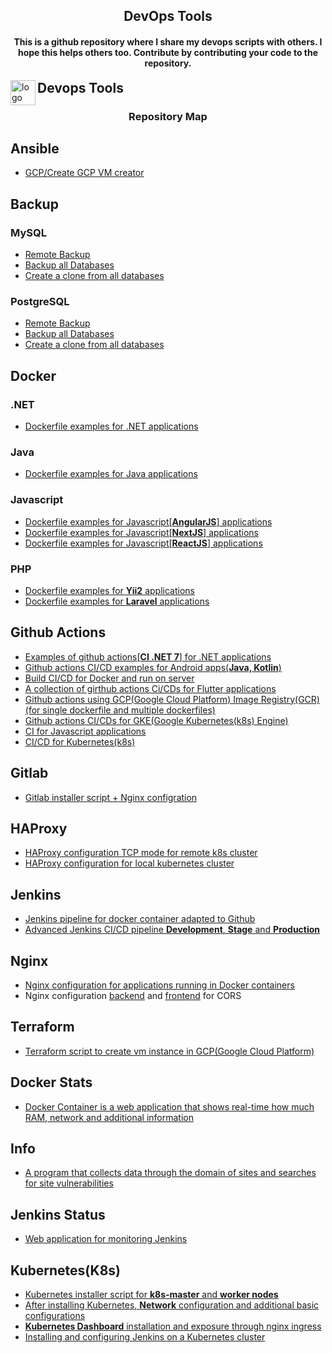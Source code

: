 <h2 align="center">DevOps Tools</h2>

<h4 align="center">This is a github repository where I share my devops scripts with others. I hope this helps others too. Contribute by contributing your code to the repository.</h4>

<img src="https://cdn.worldvectorlogo.com/logos/devops-2.svg" alt="logo" height="40" align="left">
<h2 style="display: inline">Devops Tools</h2>

<h3 align="center">Repository Map</h3>

## Ansible
* [GCP/Create GCP VM creator](https://github.com/ismoilovdevml/devops-tools/blob/master/Ansible/GCP/create-vm.yml)
## Backup
### MySQL
* [Remote Backup](https://github.com/ismoilovdevml/devops-tools/blob/master/Backup/MySQL/remote-backup.sh)
* [Backup all Databases](https://github.com/ismoilovdevml/devops-tools/blob/master/Backup/MySQL/backups.sh)
* [Create a clone from all databases](https://github.com/ismoilovdevml/devops-tools/blob/master/Backup/MySQL/clone.py)
### PostgreSQL
* [Remote Backup](https://github.com/ismoilovdevml/devops-tools/blob/master/Backup/PostgreSQL/remote-backup.sh)
* [Backup all Databases](https://github.com/ismoilovdevml/devops-tools/blob/master/Backup/PostgreSQL/backups.sh)
* [Create a clone from all databases](https://github.com/ismoilovdevml/devops-tools/blob/master/Backup/PostgreSQL/clone.py)
## Docker
### .NET 
* [Dockerfile examples for .NET applications](https://github.com/ismoilovdevml/devops-tools/tree/master/Docker/.NET)
### Java
* [Dockerfile examples for Java applications](https://github.com/ismoilovdevml/devops-tools/tree/master/Docker/Java)
### Javascript
* [Dockerfile examples for Javascript[**AngularJS**] applications](https://github.com/ismoilovdevml/devops-tools/tree/master/Docker/Javascript/Angularjs)
* [Dockerfile examples for Javascript[**NextJS**] applications](https://github.com/ismoilovdevml/devops-tools/tree/master/Docker/Javascript/Nextjs)
* [Dockerfile examples for Javascript[**ReactJS**] applications](https://github.com/ismoilovdevml/devops-tools/tree/master/Docker/Javascript/Reactjs)
### PHP
* [Dockerfile examples for **Yii2** applications](https://github.com/ismoilovdevml/devops-tools/tree/master/Docker/PHP/Yii2)
* [Dockerfile examples for **Laravel** applications](https://github.com/ismoilovdevml/devops-tools/tree/master/Docker/PHP/laravel)
## Github Actions
* [Examples of github actions[**CI .NET 7**] for .NET applications](https://github.com/ismoilovdevml/devops-tools/tree/master/Github-Action/.NET)
* [Github actions CI/CD examples for Android apps(**Java, Kotlin**)](https://github.com/ismoilovdevml/devops-tools/tree/master/Github-Action/Android)
* [Build CI/CD for Docker and run on server](https://github.com/ismoilovdevml/devops-tools/tree/master/Github-Action/Docker)
* [A collection of girthub actions Ci/CDs for Flutter applications](https://github.com/ismoilovdevml/devops-tools/tree/master/Github-Action/Flutter)
* [Github actions using GCP(Google Cloud Platform) Image Registry(GCR)(for single dockerfile and multiple dockerfiles)](https://github.com/ismoilovdevml/devops-tools/tree/master/Github-Action/GCP)
* [Github actions CI/CDs for GKE(Google Kubernetes(k8s) Engine)](https://github.com/ismoilovdevml/devops-tools/tree/master/Github-Action/GKE)
* [CI for Javascript applications](https://github.com/ismoilovdevml/devops-tools/tree/master/Github-Action/Javascript)
* [CI/CD for Kubernetes(k8s)](https://github.com/ismoilovdevml/devops-tools/tree/master/Github-Action/k8s)
## Gitlab
* [Gitlab installer script + Nginx configration](https://github.com/ismoilovdevml/devops-tools/tree/master/Gitlab)
## HAProxy
* [HAProxy configuration TCP mode for remote k8s cluster](https://github.com/ismoilovdevml/devops-tools/blob/master/HAProxy/k8s/haproxy.cfg)
* [HAProxy configuration for local kubernetes cluster](https://github.com/ismoilovdevml/devops-tools/blob/master/HAProxy/k8s/local.cfg)
## Jenkins
* [Jenkins pipeline for docker container adapted to Github](https://github.com/ismoilovdevml/devops-tools/blob/master/Jenkins/pipelines/Jenkinsfile)
* [Advanced Jenkins CI/CD pipeline **Development**, **Stage** and **Production**](https://github.com/ismoilovdevml/devops-tools/blob/master/Jenkins/pipelines/advanced.Jenkinsfile)

## Nginx
* [Nginx configuration for applications running in Docker containers](https://github.com/ismoilovdevml/devops-tools/blob/master/Nginx/docker.conf)
* Nginx configuration [backend](https://github.com/ismoilovdevml/devops-tools/blob/master/Nginx/ismoilovdev.bk.conf) and [frontend](https://github.com/ismoilovdevml/devops-tools/blob/master/Nginx/ismoilovdev.uz.conf) for CORS

## Terraform
* [Terraform script to create vm instance in GCP(Google Cloud Platform)](https://github.com/ismoilovdevml/devops-tools/blob/master/Terraform/GCP/create-vm.tf)
## Docker Stats
* [Docker Container is a web application that shows real-time how much RAM, network and additional information](https://github.com/ismoilovdevml/devops-tools/tree/master/docker-stats)
## Info
* [A program that collects data through the domain of sites and searches for site vulnerabilities](https://github.com/ismoilovdevml/devops-tools/tree/master/info)
## Jenkins Status
* [Web application for monitoring Jenkins](https://github.com/ismoilovdevml/devops-tools/tree/master/jenkins-status)
## Kubernetes(K8s)
* [Kubernetes installer script for **k8s-master** and **worker nodes**](https://github.com/ismoilovdevml/devops-tools/tree/master/k8s/Install)
* [After installing Kubernetes, **Network** configuration and additional basic configurations](https://github.com/ismoilovdevml/devops-tools/tree/master/k8s/Network)
* [**Kubernetes Dashboard** installation and exposure through nginx ingress](https://github.com/ismoilovdevml/devops-tools/tree/master/k8s/Dashboard)
* [Installing and configuring Jenkins on a Kubernetes cluster](https://github.com/ismoilovdevml/devops-tools/tree/master/k8s/Jenkins)